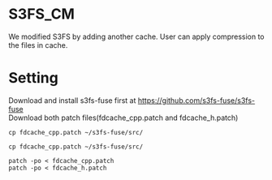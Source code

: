 S3FS_CM
==
We modified S3FS by adding another cache.
User can apply compression to the files in cache.

Setting
==
Download and install s3fs-fuse first at https://github.com/s3fs-fuse/s3fs-fuse  
Download both patch files(fdcache_cpp.patch and fdcache_h.patch)  
```
cp fdcache_cpp.patch ~/s3fs-fuse/src/
```
```
cp fdcache_cpp.patch ~/s3fs-fuse/src/
```
    patch -po < fdcache_cpp.patch  
    patch -po < fdcache_h.patch
    
